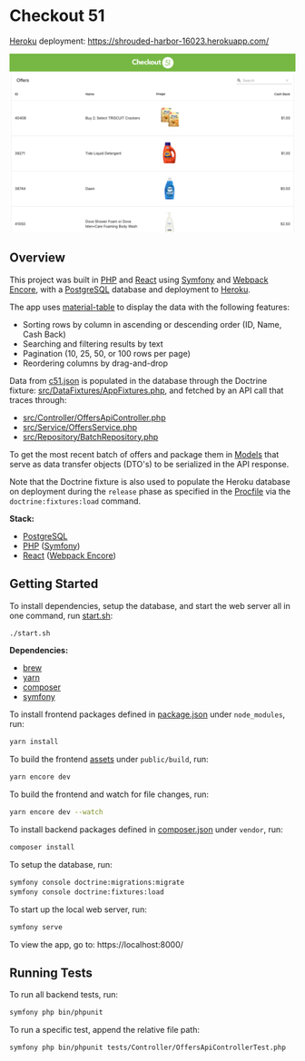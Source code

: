 # Checkout 51

[Heroku](https://www.heroku.com/) deployment: https://shrouded-harbor-16023.herokuapp.com/

![screenshot](public/images/screenshot.png)

## Overview

This project was built in [PHP](https://www.php.net/) and [React](https://reactjs.org/) using [Symfony](https://symfony.com/) and [Webpack Encore](https://www.npmjs.com/package/@symfony/webpack-encore), with a [PostgreSQL](https://www.postgresql.org/) database and deployment to [Heroku](https://www.heroku.com/).

The app uses [material-table](https://material-table.com/) to display the data with the following features:

- Sorting rows by column in ascending or descending order (ID, Name, Cash Back)
- Searching and filtering results by text
- Pagination (10, 25, 50, or 100 rows per page)
- Reordering columns by drag-and-drop

Data from [c51.json](c51.json) is populated in the database through the Doctrine fixture: [src/DataFixtures/AppFixtures.php](src/DataFixtures/AppFixtures.php), and fetched by an API call that traces through:

- [src/Controller/OffersApiController.php](src/Controller/OffersApiController.php)
- [src/Service/OffersService.php](src/Service/OffersService.php)
- [src/Repository/BatchRepository.php](src/Repository/BatchRepository.php)

To get the most recent batch of offers and package them in [Models](src/Model/) that serve as data transfer objects (DTO's) to be serialized in the API response.

Note that the Doctrine fixture is also used to populate the Heroku database on deployment during the `release` phase as specified in the [Procfile](Procfile) via the `doctrine:fixtures:load` command.

**Stack:**

- [PostgreSQL](https://www.postgresql.org/)
- [PHP](https://www.php.net/) ([Symfony](https://symfony.com/))
- [React](https://reactjs.org/) ([Webpack Encore](https://www.npmjs.com/package/@symfony/webpack-encore))

## Getting Started

To install dependencies, setup the database, and start the web server all in one command, run [start.sh](start.sh):

```bash
./start.sh
```

**Dependencies:**

- [brew](https://brew.sh/)
- [yarn](https://classic.yarnpkg.com/en/docs/install/#mac-stable)
- [composer](https://getcomposer.org/download/)
- [symfony](https://symfony.com/download)

To install frontend packages defined in [package.json](package.json) under `node_modules`, run:

```bash
yarn install
```

To build the frontend [assets](assets) under `public/build`, run:

```bash
yarn encore dev
```

To build the frontend and watch for file changes, run:

```bash
yarn encore dev --watch
```

To install backend packages defined in [composer.json](composer.json) under `vendor`, run:

```bash
composer install
```

To setup the database, run:

```bash
symfony console doctrine:migrations:migrate
symfony console doctrine:fixtures:load
```

To start up the local web server, run:

```bash
symfony serve
```

To view the app, go to: https://localhost:8000/

## Running Tests

To run all backend tests, run:

```bash
symfony php bin/phpunit
```

To run a specific test, append the relative file path:

```bash
symfony php bin/phpunit tests/Controller/OffersApiControllerTest.php
```
